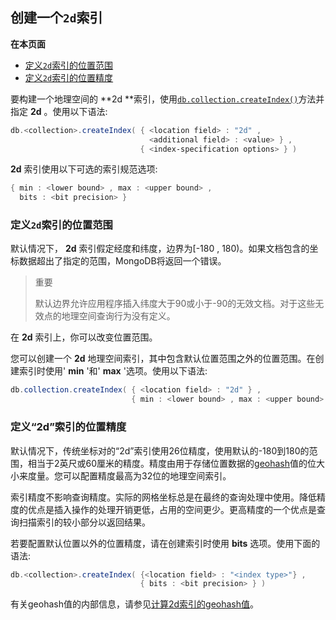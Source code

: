 ## 创建一个`2d`索引

**在本页面**

- [定义`2d`索引的位置范围](#位置范围)
- [定义`2d`索引的位置精度](#位置精度)

要构建一个地理空间的 **2d **索引，使用[` db.collection.createIndex() `](https://docs.mongodb.com/master/reference/method/db.collection.createIndex/#db.collection.createIndex)方法并指定 **2d** 。使用以下语法:

```powershell
db.<collection>.createIndex( { <location field> : "2d" ,
                               <additional field> : <value> } ,
                             { <index-specification options> } )
```

 **2d** 索引使用以下可选的索引规范选项:

```powershell
{ min : <lower bound> , max : <upper bound> ,
  bits : <bit precision> }
```

### <span id="位置范围">定义`2d`索引的位置范围</span>

默认情况下， **2d** 索引假定经度和纬度，边界为[-180 , 180)。如果文档包含的坐标数据超出了指定的范围，MongoDB将返回一个错误。

> 重要
>
> 默认边界允许应用程序插入纬度大于90或小于-90的无效文档。对于这些无效点的地理空间查询行为没有定义。

在 **2d** 索引上，你可以改变位置范围。

您可以创建一个 **2d** 地理空间索引，其中包含默认位置范围之外的位置范围。在创建索引时使用' **min** '和' **max** '选项。使用以下语法:

```powershell
db.collection.createIndex( { <location field> : "2d" } ,
                           { min : <lower bound> , max : <upper bound> } )
```

### <span id="位置精度">定义“2d”索引的位置精度</span>

默认情况下，传统坐标对的“2d”索引使用26位精度，使用默认的-180到180的范围，相当于2英尺或60厘米的精度。精度由用于存储位置数据的[geohash](https://docs.mongodb.com/master/reference/glossary/#term-geohash)值的位大小来度量。您可以配置精度最高为32位的地理空间索引。

索引精度不影响查询精度。实际的网格坐标总是在最终的查询处理中使用。降低精度的优点是插入操作的处理开销更低，占用的空间更少。更高精度的一个优点是查询扫描索引的较小部分以返回结果。

若要配置默认位置以外的位置精度，请在创建索引时使用 **bits** 选项。使用下面的语法:

```powershell
db.<collection>.createIndex( {<location field> : "<index type>"} ,
                             { bits : <bit precision> } )
```

有关geohash值的内部信息，请参见[计算2d索引的geohash值](https://docs.mongodb.com/master/core/geospatial-indexes/#geospatial-indexes-geohash)。

